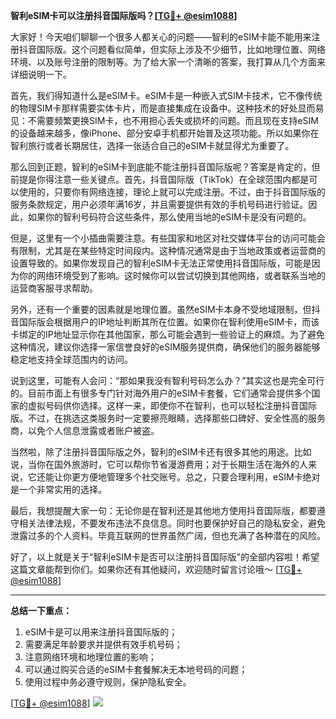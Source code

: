 **智利eSIM卡可以注册抖音国际版吗？[[TG💪+ @esim1088](https://t.me/s/esim1088)]**

大家好！今天咱们聊聊一个很多人都关心的问题——智利的eSIM卡能不能用来注册抖音国际版。这个问题看似简单，但实际上涉及不少细节，比如地理位置、网络环境、以及账号注册的限制等。为了给大家一个清晰的答案，我打算从几个方面来详细说明一下。

首先，我们得知道什么是eSIM卡。eSIM卡是一种嵌入式SIM卡技术，它不像传统的物理SIM卡那样需要实体卡片，而是直接集成在设备中。这种技术的好处显而易见：不需要频繁更换SIM卡，也不用担心丢失或损坏的问题。而且现在支持eSIM的设备越来越多，像iPhone、部分安卓手机都开始普及这项功能。所以如果你在智利旅行或者长期居住，选择一张适合自己的eSIM卡就显得尤为重要了。

那么回到正题，智利的eSIM卡到底能不能注册抖音国际版呢？答案是肯定的，但前提是你得注意一些关键点。首先，抖音国际版（TikTok）在全球范围内都是可以使用的，只要你有网络连接，理论上就可以完成注册。不过，由于抖音国际版的服务条款规定，用户必须年满16岁，并且需要提供有效的手机号码进行验证。因此，如果你的智利号码符合这些条件，那么使用当地的eSIM卡是没有问题的。

但是，这里有一个小插曲需要注意。有些国家和地区对社交媒体平台的访问可能会有限制，尤其是在某些特定时间段内。这种情况通常是由于当地政策或者运营商的设置导致的。如果你发现自己的智利eSIM卡无法正常使用抖音国际版，可能是因为你的网络环境受到了影响。这时候你可以尝试切换到其他网络，或者联系当地的运营商客服寻求帮助。

另外，还有一个重要的因素就是地理位置。虽然eSIM卡本身不受地域限制，但抖音国际版会根据用户的IP地址判断其所在位置。如果你在智利使用eSIM卡，而该卡绑定的IP地址显示你在其他国家，那么可能会遇到一些验证上的麻烦。为了避免这种情况，建议你选择一家信誉良好的eSIM服务提供商，确保他们的服务器能够稳定地支持全球范围内的访问。

说到这里，可能有人会问：“那如果我没有智利号码怎么办？”其实这也是完全可行的。目前市面上有很多专门针对海外用户的eSIM卡套餐，它们通常会提供多个国家的虚拟号码供你选择。这样一来，即使你不在智利，也可以轻松注册抖音国际版。不过，在挑选这类服务时一定要擦亮眼睛，选择那些口碑好、安全性高的服务商，以免个人信息泄露或者账户被盗。

当然啦，除了注册抖音国际版之外，智利的eSIM卡还有很多其他的用途。比如说，当你在国外旅游时，它可以帮你节省漫游费用；对于长期生活在海外的人来说，它还能让你更方便地管理多个社交账号。总之，只要合理利用，eSIM卡绝对是一个非常实用的选择。

最后，我想提醒大家一句：无论你是在智利还是其他地方使用抖音国际版，都要遵守相关法律法规，不要发布违法不良信息。同时也要保护好自己的隐私安全，避免泄露过多的个人资料。毕竟互联网的世界虽然广阔，但也充满了各种潜在的风险。

好了，以上就是关于“智利eSIM卡是否可以注册抖音国际版”的全部内容啦！希望这篇文章能帮到你们。如果你还有其他疑问，欢迎随时留言讨论哦～ [[TG💪+ @esim1088](https://t.me/s/esim1088)] 

---

**总结一下重点：**
1. eSIM卡是可以用来注册抖音国际版的；
2. 需要满足年龄要求并提供有效手机号码；
3. 注意网络环境和地理位置的影响；
4. 可以通过购买合适的eSIM卡套餐解决无本地号码的问题；
5. 使用过程中务必遵守规则，保护隐私安全。

[[TG💪+ @esim1088](https://t.me/s/esim1088)] ![](https://i.postimg.cc/4NQfJmqS/Snipaste-2025-05-13-00-14-12.png)